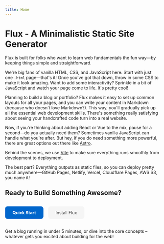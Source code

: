 ```yaml
---
title: Home
---
```


# Flux - A Minimalistic Static Site Generator

Flux is built for folks who want to learn web fundamentals the fun way—by keeping things simple and straightforward.

We're big fans of vanilla HTML, CSS, and JavaScript here. Start with just one `.html` page—that's it! Once you've got that down, throw in some CSS to make it look amazing. Want to add some interactivity? Sprinkle in a bit of JavaScript and watch your page come to life. It's pretty cool!

Planning to build a blog or portfolio? Flux makes it easy to set up common layouts for all your pages, and you can write your content in Markdown (because who doesn't love Markdown?). This way, you'll gradually pick up all the essential web development skills. There's something really satisfying about seeing your handcrafted code turn into a real website.

Now, if you're thinking about adding React or Vue to the mix, pause for a second—do you actually need them? Sometimes vanilla JavaScript can handle what you're after. But hey, if you do need something more powerful, there are great options out there like [Astro](https://astro.build/).

Behind the scenes, we use [Vite](http://vite.dev) to make sure everything runs smoothly from development to deployment.

The best part? Everything outputs as static files, so you can deploy pretty much anywhere—GitHub Pages, Netlify, Vercel, Cloudflare Pages, AWS S3, you name it!

## Ready to Build Something Awesome?

<div style="display: flex; gap: 1rem; margin: 2rem 0;">
  <a href="/quick-start" style="background: #0066cc; color: white; padding: 0.75rem 1.5rem; border-radius: 0.5rem; text-decoration: none; font-weight: bold;">Quick Start</a>
  <a href="/installation" style="background: #f5f5f5; color: #333; padding: 0.75rem 1.5rem; border-radius: 0.5rem; text-decoration: none;">Install Flux</a>
</div>

Get a blog running in under 5 minutes, or dive into the core concepts – whatever gets you excited about building for the web!
